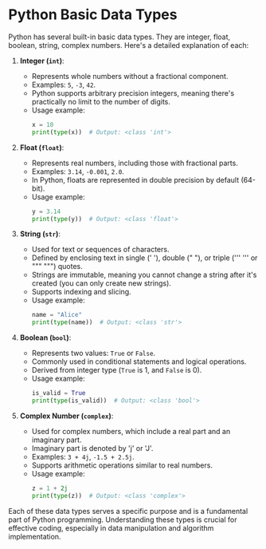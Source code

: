 # Python Basic Data Types
Python has several built-in basic data types.
They are integer, float, boolean, string, complex numbers. Here's a detailed explanation of each:

1. **Integer (`int`)**:
   - Represents whole numbers without a fractional component.
   - Examples: `5`, `-3`, `42`.
   - Python supports arbitrary precision integers, meaning there's practically no limit to the number of digits.
   - Usage example:
     ```python
     x = 10
     print(type(x))  # Output: <class 'int'>
     ```

2. **Float (`float`)**:
   - Represents real numbers, including those with fractional parts.
   - Examples: `3.14`, `-0.001`, `2.0`.
   - In Python, floats are represented in double precision by default (64-bit).
   - Usage example:
     ```python
     y = 3.14
     print(type(y))  # Output: <class 'float'>
     ```

3. **String (`str`)**:
   - Used for text or sequences of characters.
   - Defined by enclosing text in single (' '), double (" "), or triple (''' ''' or """ """) quotes.
   - Strings are immutable, meaning you cannot change a string after it's created (you can only create new strings).
   - Supports indexing and slicing.
   - Usage example:
     ```python
     name = "Alice"
     print(type(name))  # Output: <class 'str'>
     ```

4. **Boolean (`bool`)**:
   - Represents two values: `True` or `False`.
   - Commonly used in conditional statements and logical operations.
   - Derived from integer type (`True` is 1, and `False` is 0).
   - Usage example:
     ```python
     is_valid = True
     print(type(is_valid))  # Output: <class 'bool'>
     ```

5. **Complex Number (`complex`)**:
   - Used for complex numbers, which include a real part and an imaginary part.
   - Imaginary part is denoted by 'j' or 'J'.
   - Examples: `3 + 4j`, `-1.5 + 2.5j`.
   - Supports arithmetic operations similar to real numbers.
   - Usage example:
     ```python
     z = 1 + 2j
     print(type(z))  # Output: <class 'complex'>
     ```

Each of these data types serves a specific purpose and is a fundamental part of Python programming. Understanding these types is crucial for effective coding, especially in data manipulation and algorithm implementation.
